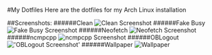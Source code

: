 #My Dotfiles
Here are the dotfiles for my Arch Linux installation

##Screenshots:
######Clean
![Clean Screenshot](http://i.imgur.com/sKPvCfK.png "Clean Screenshot")
######Fake Busy
![Fake Busy Screenshot](http://i.imgur.com/8szR3Mn.png "Fake Busy Screenshot")
######Neofetch
![Neofetch Screenshot](http://i.imgur.com/84L86a8.png "Neofetch Screenshot")
######ncmpcpp
![ncmpcpp Screenshot](http://i.imgur.com/1bOHBgU.png "ncmpcpp Screenshot")
######OBLogout
!['OBLogout Screenshot'](http://i.imgur.com/JtWKpic.png "OBLogout Screenshot")
######Wallpaper
![Wallpaper](http://wallpaperbeta.com/wallpaper_3840x2160/yellow_rope_threads_column_macro_ultra_3840x2160_hd-wallpaper-239779.jpg "Wallpaper")